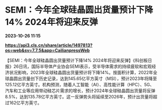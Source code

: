 # SEMI：今年全球硅晶圆出货量预计下降14% 2024年将迎来反弹

**2023-10-26 11:15**

**https://api3.cls.cn/share/article/1497813?os=web&sv=7.7.5&app=CailianpressWeb**

【SEMI：今年全球硅晶圆出货量预计下降14% 2024年将迎来反弹】《科创板日报》26日讯，国际半导体产业协会SEMI表示，受半导体需求的持续疲软和宏观经济状况影响，2023年全球硅晶圆出货量预计将下降14%。按面积计算，2022年全球晶圆出货量创下历史记录，达到145.65亿平方英寸（MSI），预计2023年将降至125.12亿平方英寸。机构预测，随着人工智能（AI）、高性能计算（HPC）、5G、汽车和工业等应用带动硅芯片需求的增长，预计2024年全球硅晶圆出货量将反弹8.5%，达到135.78亿平方英寸。这一反弹势头将延续至2026年，预计出货量将超过162亿平方英寸。